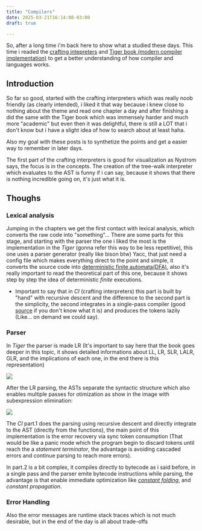 ```yaml
---
title: "Compilers"
date: 2025-03-21T16:14:08-03:00
draft: true

---
```


So, after a long time i'm back here to show what a studied these days.
This time i readed the [crafting intepreters](https://craftinginterpreters.com/) and [Tiger book (modern compiler implementation)](http://www.infouem.com.br/wp-content/uploads/2011/03/Modern-Compiler-Implementation-in-C.pdf) to get a better understanding of how compiler and languages works.

## Introduction
So far so good, started with the crafting interpreters which was really noob friendly (as clearly intended), i liked it that way because i knew close to nothing about the theme and read one chapter a day and after finishing a did the same with the Tiger book which was immensely harder and much more "academic" but even then it was delightful, there is still a LOT that i don't know but i have a slight idea of how to search about at least haha.

Also my goal with these posts is to synthetize the points and get a easier way to remember in later days.

The first part of the crafting interpreters is good for visualization as Nystrom says, the focus is in the concepts. The creation of the tree-walk interpreter which evaluates to the AST is funny if i can say, because it shows that there is nothing incredible going on, it's just what it is.

## Thoughs

### Lexical analysis
Jumping in the chapters we get the first contact with lexical analysis, which converts the raw code into "something"... There are some parts for this stage, and starting with the parser the one i liked the most is the implementation in the *Tiger* (gonna refer this way to be less repetitive), this one uses a parser generator (really like bison btw) Yacc, that just need a config file which makes everything direct to the point and simple, it converts the source code into [deterministic finite automata(DFA)](https://en.wikipedia.org/wiki/Deterministic_finite_automaton), also it's really important to read the theoretical part of this one, because it shows step by step the idea of deterministic *finite* executions.
- Important to say that in *CI* (crafting interpreters) this part is built by "hand" with recursive descent and the difference to the second part is the simplicity, the second integrates in a single-pass compiler (good [source](https://www.geeksforgeeks.org/single-pass-two-pass-and-multi-pass-compilers/) if you don't know what it is) and produces the tokens lazily (Like... on demand we could say).

### Parser

In *Tiger* the parser is made LR (It's important to say here that the book goes deeper in this topic, it shows detailed informations about LL, LR, SLR, LALR, GLR, and the implications of each one, in the end there is this representation)

![](/img/compilers/formal_grammar_correct.svg)

After the LR parsing, the ASTs separate the syntactic structure which also enables multiple passes for otimization as show in the image with subexpression elimination:

![](/img/compilers/LR_parsing_optmization.svg)


The *CI* part.1 does the parsing using recursive descent and directly integrate to the AST (directly from the functions), the main point of this implementation is the error recovery via sync token consumption (That would be like a panic mode which the program begin to discard tokens until reach the a *statement terminator*, the advantage is avoiding cascaded errors and continue parsing to reach more errors).

In part.2 is a bit complex, it compiles directly to bytecode as i said before, in a single pass and the parser emite bytecode instructions while parsing, the advantage is that enable immediate optimization like *[constant folding](https://en.wikipedia.org/wiki/Constant_folding#:~:text=Constant%20folding%20is%20the%20process,are%20known%20at%20compile%20time.)*, and *constant propagation*.

### Error Handling

Also the error messages are runtime stack traces which is not much desirable, but in the end of the day is all about trade-offs
